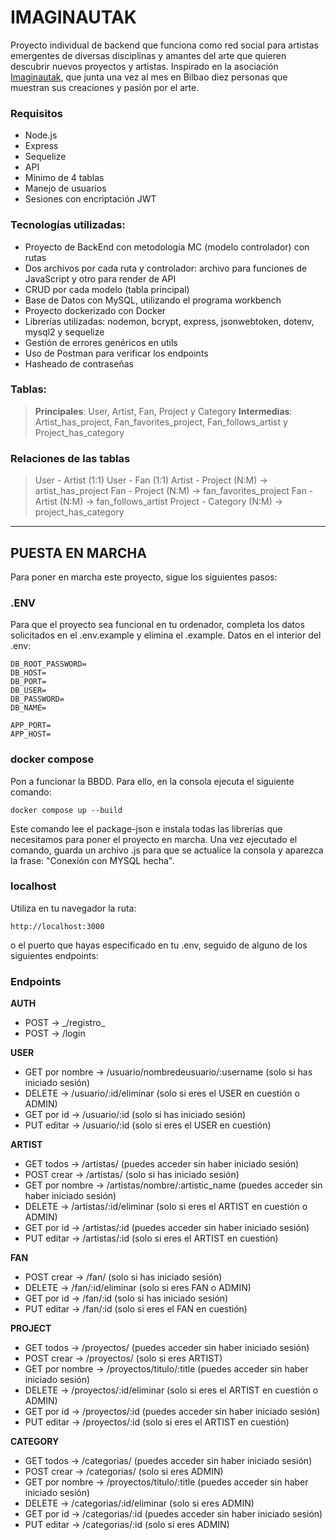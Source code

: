 # IMAGINAUTAK

Proyecto individual de backend que funciona como red social para artistas emergentes de diversas disciplinas y amantes del arte que quieren descubrir nuevos proyectos y artistas. Inspirado en la asociación [Imaginautak](https://www.instagram.com/imaginautak/), que junta una vez al mes en Bilbao diez personas que muestran sus creaciones y pasión por el arte.

### Requisitos
- Node.js
- Express
- Sequelize
- API
- Mínimo de 4 tablas
- Manejo de usuarios
- Sesiones con encriptación JWT

### Tecnologías utilizadas:
- Proyecto de BackEnd con metodología MC (modelo controlador) con rutas
- Dos archivos por cada ruta y controlador: archivo para funciones de JavaScript y otro para render de API
- CRUD por cada modelo (tabla principal)
- Base de Datos con MySQL, utilizando el programa workbench
- Proyecto dockerizado con Docker
- Librerías utilizadas: nodemon, bcrypt, express, jsonwebtoken, dotenv, mysql2 y sequelize
- Gestión de errores genéricos en utils
- Uso de Postman para verificar los endpoints
- Hasheado de contraseñas


### Tablas:
> **Principales**: User, Artist, Fan, Project y Category
> **Intermedias**: Artist_has_project, Fan_favorites_project, Fan_follows_artist y Project_has_category


### Relaciones de las tablas
> User - Artist (1:1)
> User - Fan (1:1)
> Artist - Project (N:M) → artist_has_project
> Fan - Project (N:M) → fan_favorites_project
> Fan - Artist (N:M) → fan_follows_artist
> Project - Category (N:M) → project_has_category

---

## PUESTA EN MARCHA
Para poner en marcha este proyecto, sigue los siguientes pasos:

### .ENV
Para que el proyecto sea funcional en tu ordenador, completa los datos solicitados en el .env.example y elimina el .example. Datos en el interior del .env:

```
DB_ROOT_PASSWORD=
DB_HOST=
DB_PORT=
DB_USER=
DB_PASSWORD=
DB_NAME=

APP_PORT=
APP_HOST=
```

### docker compose
Pon a funcionar la BBDD. Para ello, en la consola ejecuta el siguiente comando:
```
docker compose up --build
```
Este comando lee el package-json e instala todas las librerías que necesitamos para poner el proyecto en marcha. Una vez ejecutado el comando, guarda un archivo .js para que se actualice la consola y aparezca la frase: "Conexión con MYSQL hecha".


### localhost
Utiliza en tu navegador la ruta:
```
http://localhost:3000
```
o el puerto que hayas especificado en tu .env, seguido de alguno de los siguientes endpoints:


### Endpoints
**AUTH**
- POST → \_/registro\_
- POST → /login

**USER**
- GET por nombre → /usuario/nombredeusuario/:username (solo si has iniciado sesión)
- DELETE → /usuario/:id/eliminar (solo si eres el USER en cuestión o ADMIN)
- GET por id → /usuario/:id (solo si has iniciado sesión)
- PUT editar → /usuario/:id (solo si eres el USER en cuestión)

**ARTIST**
- GET todos → /artistas/ (puedes acceder sin haber iniciado sesión)
- POST crear → /artistas/ (solo si has iniciado sesión)
- GET por nombre → /artistas/nombre/:artistic_name (puedes acceder sin haber iniciado sesión)
- DELETE → /artistas/:id/eliminar (solo si eres el ARTIST en cuestión o ADMIN)
- GET por id → /artistas/:id (puedes acceder sin haber iniciado sesión)
- PUT editar → /artistas/:id (solo si eres el ARTIST en cuestión)

**FAN**
- POST crear → /fan/ (solo si has iniciado sesión)
- DELETE → /fan/:id/eliminar (solo si eres FAN o ADMIN)
- GET por id → /fan/:id (solo si has iniciado sesión)
- PUT editar → /fan/:id (solo si eres el FAN en cuestión)

**PROJECT**
- GET todos → /proyectos/ (puedes acceder sin haber iniciado sesión)
- POST crear → /proyectos/ (solo si eres ARTIST)
- GET por nombre → /proyectos/titulo/:title (puedes acceder sin haber iniciado sesión)
- DELETE → /proyectos/:id/eliminar (solo si eres el ARTIST en cuestión o ADMIN)
- GET por id → /proyectos/:id (puedes acceder sin haber iniciado sesión)
- PUT editar → /proyectos/:id (solo si eres el ARTIST en cuestión)

**CATEGORY**
- GET todos → /categorias/ (puedes acceder sin haber iniciado sesión)
- POST crear → /categorias/ (solo si eres ADMIN)
- GET por nombre → /proyectos/titulo/:title (puedes acceder sin haber iniciado sesión)
- DELETE → /categorias/:id/eliminar (solo si eres ADMIN)
- GET por id → /categorias/:id (puedes acceder sin haber iniciado sesión)
- PUT editar → /categorias/:id (solo si eres ADMIN)
